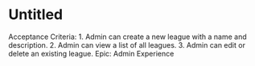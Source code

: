 # Untitled

Acceptance Criteria: 1. Admin can create a new league with a name and description. 2. Admin can view a list of all leagues. 3. Admin can edit or delete an existing league.
Epic: Admin Experience